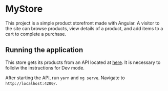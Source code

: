 # MyStore

This project is a simple product storefront made with Angular. A visitor to the site can browse products, view details of a product, and add items to a cart to complete a purchase.

## Running the application
This store gets its products from an API located at [here](https://github.com/shaneoston/storefront-backend). It is necessary to follolw the instructions for Dev mode.

After starting the API, run `yarn` and `ng serve`. Navigate to `http://localhost:4200/`.
